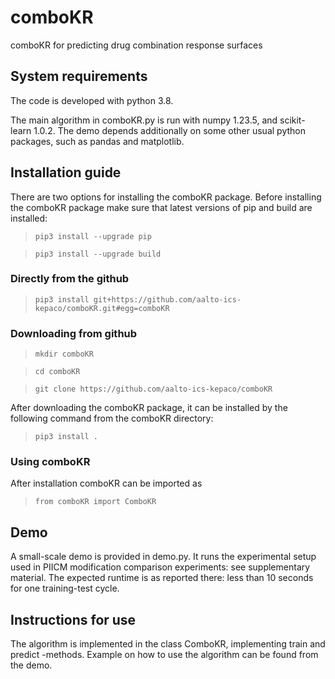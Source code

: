 # comboKR

comboKR for predicting drug combination response surfaces

## System requirements

The code is developed with python 3.8. 

The main algorithm in comboKR.py is run with numpy 1.23.5, and scikit-learn 1.0.2.
The demo depends additionally on some other usual python packages, such as pandas and matplotlib. 

## Installation guide

There are two options for installing the comboKR package. Before installing the comboKR package make sure that latest versions of pip and build are installed:

>`pip3 install --upgrade pip`

>`pip3 install --upgrade build`

### Directly from the github

>`pip3 install git+https://github.com/aalto-ics-kepaco/comboKR.git#egg=comboKR`

### Downloading from github

>`mkdir comboKR`

>`cd comboKR`

>`git clone https://github.com/aalto-ics-kepaco/comboKR`

After downloading the comboKR package, it can be installed by the following command from the comboKR directory:

>`pip3 install .`

### Using comboKR

After installation comboKR can be imported as

>`from comboKR import ComboKR`


## Demo

A small-scale demo is provided in demo.py. It runs the experimental setup used in PIICM modification comparison experiments: see supplementary material. The expected runtime is as reported there: less than 10 seconds for one training-test cycle. 

## Instructions for use

The algorithm is implemented in the class ComboKR, implementing train and predict -methods. Example on how to use the algorithm can be found from the demo. 

